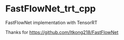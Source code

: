 # FastFlowNet_trt_cpp
FastFlowNet implementation with TensorRT

Thanks for https://github.com/ltkong218/FastFlowNet
